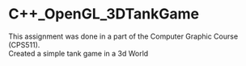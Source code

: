 # C++_OpenGL_3DTankGame

This assignment was done in a part of the Computer Graphic Course (CPS511). </br>
Created a simple tank game in a 3d World
